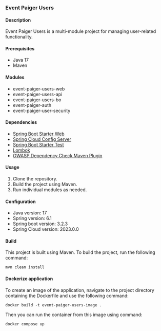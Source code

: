 ### Event Paiger Users

#### Description
Event Paiger Users is a multi-module project for managing user-related functionality.

#### Prerequisites
- Java 17
- Maven

#### Modules
- event-paiger-users-web
- event-paiger-users-api
- event-paiger-users-bo
- event-paiger-auth
- event-paiger-user-security

#### Dependencies
- [Spring Boot Starter Web](https://docs.spring.io/spring-boot/docs/current/reference/html/spring-boot-features.html#boot-features-developing-web-applications)
- [Spring Cloud Config Server](https://spring.io/projects/spring-cloud)
- [Spring Boot Starter Test](https://spring.io/guides/gs/testing-web/)
- [Lombok](https://projectlombok.org/)
- [OWASP Dependency Check Maven Plugin](https://jeremylong.github.io/DependencyCheck/dependency-check-maven/index.html)

#### Usage
1. Clone the repository.
2. Build the project using Maven.
3. Run individual modules as needed.

#### Configuration
- Java version: 17
- Spring version: 6.1
- Spring boot version: 3.2.3
- Spring Cloud version: 2023.0.0

#### Build
This project is built using Maven. To build the project, run the following command:
```shell
mvn clean install
```

#### Dockerize application

To create an image of the application, navigate to the project directory containing the Dockerfile and use the following command:
```shell
docker build -t event-paiger-users-image .
```
Then you can run the container from this image using command:
```shell
docker compose up
```
